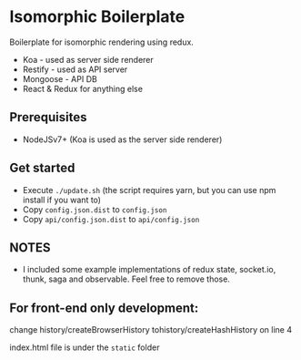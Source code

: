 # Isomorphic Boilerplate

Boilerplate for isomorphic rendering using redux.
* Koa - used as server side renderer
* Restify - used as API server
* Mongoose - API DB
* React & Redux for anything else

## Prerequisites
* NodeJSv7+ (Koa is used as the server side renderer)

## Get started
* Execute `./update.sh` (the script requires yarn, but you can use npm install if you want to)
* Copy `config.json.dist` to `config.json`
* Copy `api/config.json.dist` to `api/config.json`

## NOTES
* I included some example implementations of redux state, socket.io, thunk, saga and observable. Feel free to remove those.

## For front-end only development:
change history/createBrowserHistory tohistory/createHashHistory on line 4

index.html file is under the `static` folder
